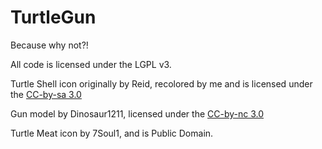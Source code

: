 TurtleGun
=========

Because why not?!

All code is licensed under the LGPL v3.

Turtle Shell icon originally by Reid, recolored by me and is licensed under the [CC-by-sa 3.0](http://creativecommons.org/licenses/by-sa/3.0/)

Gun model by Dinosaur1211, licensed under the [CC-by-nc 3.0](http://creativecommons.org/licenses/by-nc/3.0/)

Turtle Meat icon by 7Soul1, and is Public Domain.